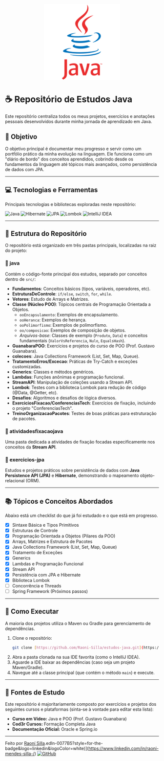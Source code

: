<p align="center">
  <img src="https://raw.githubusercontent.com/devicons/devicon/master/icons/java/java-original-wordmark.svg" alt="Java" width="250"/>
</p>

# ☕ Repositório de Estudos Java

Este repositório centraliza todos os meus projetos, exercícios e anotações pessoais desenvolvidos durante minha jornada de aprendizado em Java.

## 🎯 Objetivo

O objetivo principal é documentar meu progresso e servir como um portfólio prático da minha evolução na linguagem. Ele funciona como um "diário de bordo" dos conceitos aprendidos, cobrindo desde os fundamentos da linguagem até tópicos mais avançados, como persistência de dados com JPA.

---

## 💻 Tecnologias e Ferramentas

Principais tecnologias e bibliotecas exploradas neste repositório:

<p align="left">
  <img src="https://img.shields.io/badge/Java-ED8B00?style=for-the-badge&logo=openjdk&logoColor=white" alt="Java"/>
  <img src="https://img.shields.io/badge/Hibernate-59666C?style=for-the-badge&logo=hibernate&logoColor=white" alt="Hibernate"/>
  <img src="https://img.shields.io/badge/JPA-Java%20Persistence%20API-007396?style=for-the-badge&logo=java&logoColor=white" alt="JPA"/>
  <img src="https://img.shields.io/badge/Lombok-DC073D?style=for-the-badge&logo=lombok&logoColor=white" alt="Lombok"/>
  <img src="https://img.shields.io/badge/IntelliJ_IDEA-000000.svg?style=for-the-badge&logo=intellij-idea&logoColor=white" alt="IntelliJ IDEA"/>
</p>

---

## 🧭 Estrutura do Repositório

O repositório está organizado em três pastas principais, localizadas na raiz do projeto:

### 📁 java
Contém o código-fonte principal dos estudos, separado por conceitos dentro de `src/`:

* **Fundamentos**: Conceitos básicos (tipos, variáveis, operadores, etc).
* **EstruturaDeControle**: `if/else`, `switch`, `for`, `while`.
* **Vetores**: Estudo de Arrays e Matrizes.
* **Classe (Núcleo POO)**: Tópicos centrais de Programação Orientada a Objetos.
    * `ooEncapsulamento`: Exemplos de encapsulamento.
    * `ooHeranca`: Exemplos de herança.
    * `ooPolimorfismo`: Exemplos de polimorfismo.
    * `oo/composicao`: Exemplos de composição de objetos.
    * *Arquivos-base*: Classes de exemplo (`Produto`, `Data`) e conceitos fundamentais (`ValorVsReferencia`, `Nulo`, `EqualsHash`).
* **GuanabaraPOO**: Exercícios e projetos do curso de POO (Prof. Gustavo Guanabara).
* **colecoes**: Java Collections Framework (List, Set, Map, Queue).
* **TratamentoErros/Excecao**: Práticas de Try-Catch e exceções customizadas.
* **Generics**: Classes e métodos genéricos.
* **Lambdas**: Funções anônimas e programação funcional.
* **StreamAPI**: Manipulação de coleções usando a Stream API.
* **Lombok**: Testes com a biblioteca Lombok para redução de código (@Data, @Getter, etc).
* **Desafios**: Algoritmos e desafios de lógica diversos.
* **ExerciciosFixacao/ConferenciasTech**: Exercícios de fixação, incluindo o projeto "ConferenciasTech".
* **TreinoOrganizacaoPacotes**: Testes de boas práticas para estruturação de pacotes.

### 📁 atividadesfixacaojava
Uma pasta dedicada a atividades de fixação focadas especificamente nos conceitos da **Stream API**.

### 📁 exercicios-jpa
Estudos e projetos práticos sobre persistência de dados com **Java Persistence API (JPA)** e **Hibernate**, demonstrando o mapeamento objeto-relacional (ORM).

---

## 📚 Tópicos e Conceitos Abordados

Abaixo está um checklist do que já foi estudado e o que está em progresso.

- [x] Sintaxe Básica e Tipos Primitivos
- [x] Estruturas de Controle
- [x] Programação Orientada a Objetos (Pilares da POO)
- [x] Arrays, Matrizes e Estrutura de Pacotes
- [x] Java Collections Framework (List, Set, Map, Queue)
- [x] Tratamento de Exceções
- [x] Generics
- [x] Lambdas e Programação Funcional
- [x] Stream API
- [x] Persistência com JPA e Hibernate
- [x] Biblioteca Lombok
- [ ] Concorrência e Threads
- [ ] Spring Framework (Próximos passos)

---

## 🚀 Como Executar

A maioria dos projetos utiliza o Maven ou Gradle para gerenciamento de dependências.

1.  Clone o repositório:
    ```bash
    git clone [https://github.com/Raoni-Silla/estudos-java.git](https://github.com/Raoni-Silla/estudos-java.git)
    ```
2.  Abra a pasta clonada na sua IDE favorita (como o IntelliJ IDEA).
3.  Aguarde a IDE baixar as dependências (caso seja um projeto Maven/Gradle).
4.  Navegue até a classe principal (que contém o método `main`) e execute.

---

## 📖 Fontes de Estudo

Este repositório é majoritariamente composto por exercícios e projetos dos seguintes cursos e plataformas (sinta-se à vontade para editar esta lista):

* **Curso em Vídeo:** Java e POO (Prof. Gustavo Guanabara)
* **Cod3r Cursos:** Formação Completa Java
* **Documentação Oficial:** Oracle e Spring.io

---

Feito por [Raoní Silla](https://github.com/Raoni-Silla).edIn-0077B5?style=for-the-badge&logo=linkedin&logoColor=white)](https://www.linkedin.com/in/raoni-mendes-silla-/)
[![GitHub](https://img.shields.io/badge/GitHub-100000?style=for-the-badge&logo=github&logoColor=white)](https://github.com/Raoni-Silla)
